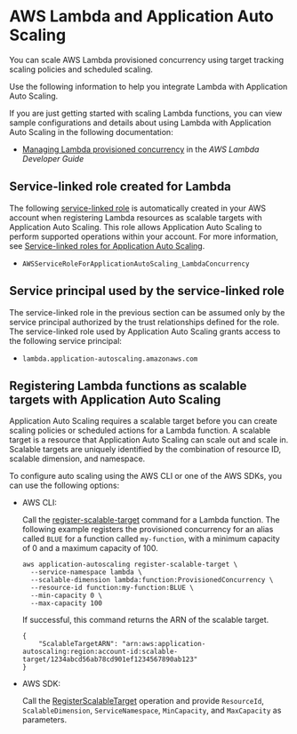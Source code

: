 # AWS Lambda and Application Auto Scaling<a name="services-that-can-integrate-lambda"></a>

You can scale AWS Lambda provisioned concurrency using target tracking scaling policies and scheduled scaling\. 

Use the following information to help you integrate Lambda with Application Auto Scaling\. 

If you are just getting started with scaling Lambda functions, you can view sample configurations and details about using Lambda with Application Auto Scaling in the following documentation:
+ [Managing Lambda provisioned concurrency](https://docs.aws.amazon.com/lambda/latest/dg/provisioned-concurrency.html) in the *AWS Lambda Developer Guide*

## Service\-linked role created for Lambda<a name="integrate-service-linked-role-lambda"></a>

The following [service\-linked role](https://docs.aws.amazon.com/IAM/latest/UserGuide/using-service-linked-roles.html) is automatically created in your AWS account when registering Lambda resources as scalable targets with Application Auto Scaling\. This role allows Application Auto Scaling to perform supported operations within your account\. For more information, see [Service\-linked roles for Application Auto Scaling](application-auto-scaling-service-linked-roles.md)\.
+ `AWSServiceRoleForApplicationAutoScaling_LambdaConcurrency`

## Service principal used by the service\-linked role<a name="integrate-service-principal-lambda"></a>

The service\-linked role in the previous section can be assumed only by the service principal authorized by the trust relationships defined for the role\. The service\-linked role used by Application Auto Scaling grants access to the following service principal: 
+ `lambda.application-autoscaling.amazonaws.com`

## Registering Lambda functions as scalable targets with Application Auto Scaling<a name="integrate-register-lambda"></a>

Application Auto Scaling requires a scalable target before you can create scaling policies or scheduled actions for a Lambda function\. A scalable target is a resource that Application Auto Scaling can scale out and scale in\. Scalable targets are uniquely identified by the combination of resource ID, scalable dimension, and namespace\. 

To configure auto scaling using the AWS CLI or one of the AWS SDKs, you can use the following options:
+ AWS CLI: 

  Call the [register\-scalable\-target](https://docs.aws.amazon.com/cli/latest/reference/application-autoscaling/register-scalable-target.html) command for a Lambda function\. The following example registers the provisioned concurrency for an alias called `BLUE` for a function called `my-function`, with a minimum capacity of 0 and a maximum capacity of 100\.

  ```
  aws application-autoscaling register-scalable-target \
    --service-namespace lambda \
    --scalable-dimension lambda:function:ProvisionedConcurrency \
    --resource-id function:my-function:BLUE \
    --min-capacity 0 \
    --max-capacity 100
  ```

  If successful, this command returns the ARN of the scalable target\.

  ```
  {
      "ScalableTargetARN": "arn:aws:application-autoscaling:region:account-id:scalable-target/1234abcd56ab78cd901ef1234567890ab123"
  }
  ```
+ AWS SDK: 

  Call the [RegisterScalableTarget](https://docs.aws.amazon.com/autoscaling/application/APIReference/API_RegisterScalableTarget.html) operation and provide `ResourceId`, `ScalableDimension`, `ServiceNamespace`, `MinCapacity`, and `MaxCapacity` as parameters\. 